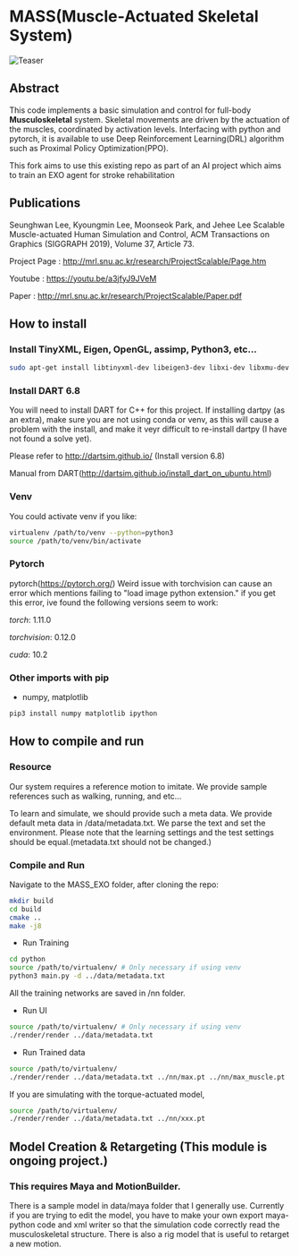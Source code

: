 # MASS(Muscle-Actuated Skeletal System)

![Teaser](png/Teaser.png)
## Abstract

This code implements a basic simulation and control for full-body **Musculoskeletal** system. Skeletal movements are driven by the actuation of the muscles, coordinated by activation levels. Interfacing with python and pytorch, it is available to use Deep Reinforcement Learning(DRL) algorithm such as Proximal Policy Optimization(PPO).

This fork aims to use this existing repo as part of an AI project which aims to train an EXO agent for stroke rehabilitation

## Publications

Seunghwan Lee, Kyoungmin Lee, Moonseok Park, and Jehee Lee 
Scalable Muscle-actuated Human Simulation and Control, 
ACM Transactions on Graphics (SIGGRAPH 2019), Volume 37, Article 73. 

Project Page : http://mrl.snu.ac.kr/research/ProjectScalable/Page.htm

Youtube : https://youtu.be/a3jfyJ9JVeM

Paper : http://mrl.snu.ac.kr/research/ProjectScalable/Paper.pdf

## How to install

### Install TinyXML, Eigen, OpenGL, assimp, Python3, etc...

```bash
sudo apt-get install libtinyxml-dev libeigen3-dev libxi-dev libxmu-dev freeglut3-dev libassimp-dev libpython3-dev python3-tk python3-numpy virtualenv ipython3 cmake-curses-gui libbullet-dev pybind11-dev
```

### Install DART 6.8

You will need to install DART for C++ for this project. If installing dartpy (as an extra), make sure you are not using conda or venv, as this will cause a problem with the install, and make it veyr difficult to re-install dartpy (I have not found a solve yet).

Please refer to http://dartsim.github.io/ (Install version 6.8)

Manual from DART(http://dartsim.github.io/install_dart_on_ubuntu.html)


### Venv

You could activate venv if you like:
```bash
virtualenv /path/to/venv --python=python3
source /path/to/venv/bin/activate
```

### Pytorch

pytorch(https://pytorch.org/)
Weird issue with torchvision can cause an error which mentions failing to "load image python extension." if you get this error, ive found the following versions seem to work:

*torch*: 1.11.0

*torchvision*: 0.12.0

*cuda*: 10.2

### Other imports with pip

- numpy, matplotlib

```bash
pip3 install numpy matplotlib ipython
```

## How to compile and run

### Resource

Our system requires a reference motion to imitate. We provide sample references such as walking, running, and etc... 

To learn and simulate, we should provide such a meta data. We provide default meta data in /data/metadata.txt. We parse the text and set the environment. Please note that the learning settings and the test settings should be equal.(metadata.txt should not be changed.)


### Compile and Run

Navigate to the MASS_EXO folder, after cloning the repo:

```bash
mkdir build
cd build
cmake .. 
make -j8
```

- Run Training
```bash
cd python
source /path/to/virtualenv/ # Only necessary if using venv
python3 main.py -d ../data/metadata.txt
```

All the training networks are saved in /nn folder.

- Run UI
```bash
source /path/to/virtualenv/ # Only necessary if using venv
./render/render ../data/metadata.txt
```

- Run Trained data
```bash
source /path/to/virtualenv/
./render/render ../data/metadata.txt ../nn/max.pt ../nn/max_muscle.pt
```

If you are simulating with the torque-actuated model, 
```bash
source /path/to/virtualenv/
./render/render ../data/metadata.txt ../nn/xxx.pt
```


## Model Creation & Retargeting (This module is ongoing project.)

### This requires Maya and MotionBuilder.

There is a sample model in data/maya folder that I generally use. Currently if you are trying to edit the model, you have to make your own export maya-python code and xml writer so that the simulation code correctly read the musculoskeletal structure. 
There is also a rig model that is useful to retarget a new motion. 

